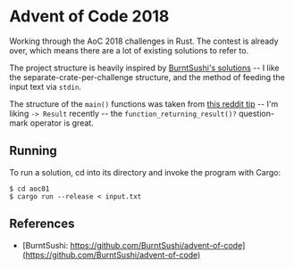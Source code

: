 # Advent of Code 2018

Working through the AoC 2018 challenges in Rust. The contest is already over, which means there are a lot of existing solutions to refer to.

The project structure is heavily inspired by [BurntSushi's solutions](https://github.com/BurntSushi/advent-of-code) -- I like the separate-crate-per-challenge structure, and the method of feeding the input text via `stdin`.

The structure of the `main()` functions was taken from [this reddit tip](https://www.reddit.com/r/rust/comments/8ilg97/small_tip_on_new_main_result_behavior/) -- I'm liking `-> Result` recently -- the `function_returning_result()?` question-mark operator is great.

## Running
To run a solution, cd into its directory and invoke the program with Cargo:

```
$ cd aoc01
$ cargo run --release < input.txt
```

## References

* [BurntSushi: https://github.com/BurntSushi/advent-of-code](https://github.com/BurntSushi/advent-of-code)